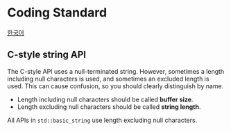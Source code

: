 # Coding Standard

[한국어](../한국어/코딩%20표준.md)

## C-style string API

The C-style API uses a null-terminated string. However, sometimes a length including null characters is used, and sometimes an excluded length is used. This can cause confusion, so you should clearly distinguish by name.

* Length including null characters should be called **buffer size**.
* Length excluding null characters should be called **string length**.

All APIs in `std::basic_string` use length excluding null characters.
